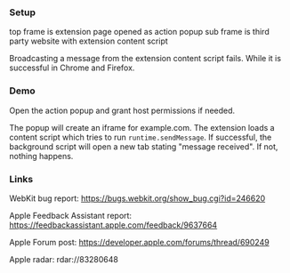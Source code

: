 ### Setup
top frame is extension page opened as action popup
sub frame is third party website with extension content script

Broadcasting a message from the extension content script fails. While it is successful in Chrome and Firefox.

### Demo
Open the action popup and grant host permissions if needed.

The popup will create an iframe for example.com. The extension loads a content script which tries to run `runtime.sendMessage`. If successful, the background script will open a new tab stating "message received". If not, nothing happens.

### Links
WebKit bug report:
https://bugs.webkit.org/show_bug.cgi?id=246620

Apple Feedback Assistant report:
https://feedbackassistant.apple.com/feedback/9637664

Apple Forum post:
https://developer.apple.com/forums/thread/690249

Apple radar:
rdar://83280648
